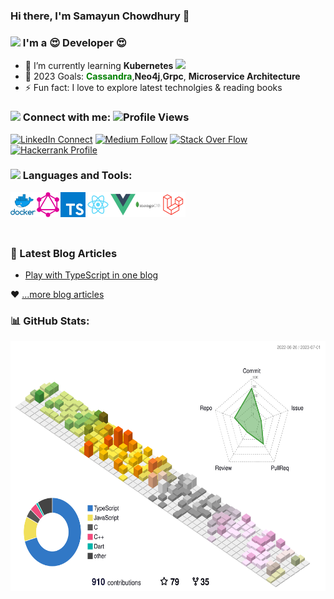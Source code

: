 ### Hi there, I'm Samayun Chowdhury 👋

<!-- ![Banner](https://user-images.githubusercontent.com/31636535/133980556-5e36795a-0f7f-4c0f-a076-013c0f07b233.gif) -->

### <img src="https://c.tenor.com/_DOBjnGspYAAAAAM/code-coding.gif" width="20"/> I'm a 😍 Developer 😍
- 🌱 I’m currently learning <b class="H1">Kubernetes <img src="https://kubernetes.io/images/nav_logo.svg" width="150"/>  </b> 
- 🥅 2023 Goals: <b style="color: green"> Cassandra</b>,<b>Neo4j</b>,<b>Grpc</b>, <b>Microservice Architecture </b>
- ⚡ Fun fact: I love to explore latest technolgies & reading books

<!-- <table style="border:5px red;color:red;display:none;">
 <tr border="0">
  <td border="0">
<img align="left" alt="Docker" height="300" src="./profile-3d-contrib/profile-season-animate.svg" />
  </td>
    <td border="0"> <img src="https://c.tenor.com/_DOBjnGspYAAAAAM/code-coding.gif" /></td>
 </tr>
</table> -->

### <img src="https://c.tenor.com/9q2hehDWaQYAAAAi/sending-love-cute.gif" width="50"> Connect with me: ![Profile Views ](https://komarev.com/ghpvc/?username=samayun&label=Profile%20Views&color=3cb480)

[![LinkedIn Connect](https://img.shields.io/badge/Connect_LinkedIn-0077B5?style=for-the-badge&logo=linkedin&logoColor=white)](https://bd.linkedin.com/in/samayun)
[![Medium Follow](https://img.shields.io/badge/Blogs-12100E?style=for-the-badge&logo=medium&logoColor=white)](https://medium.com/@samayunmc)
[![Stack Over Flow](https://img.shields.io/badge/Questions-FE7A16?style=for-the-badge&logo=stack-overflow&logoColor=white)](https://stackoverflow.com/users/12932846/samayun-miah-chowdhury)
[![Hackerrank Profile](https://img.shields.io/badge/-Hackerrank-2EC866?style=for-the-badge&logo=HackerRank&logoColor=white)](https://hackerrank.com/samayunmc)
<br />

<!--
<img src="https://github-readme-stats.vercel.app/api/top-langs?username=samayun&show_icons=true&theme=vue&title_color=white&locale=en&layout=compact" alt="Samayun Chowdhury" width="500px" style="margin-left: 20px;" /> -->

### <img src="https://c.tenor.com/U45Q8YaJzBUAAAAC/moti-hearts.gif" width="50"> Languages and Tools:

[<img align="left" alt="Docker" width="40px" src="https://raw.githubusercontent.com/github/explore/80688e429a7d4ef2fca1e82350fe8e3517d3494d/topics/docker/docker.png" />][dockerplaylist]

<!-- [<img align="left" alt="kubernetes" width="40px" src="https://raw.githubusercontent.com/github/explore/80688e429a7d4ef2fca1e82350fe8e3517d3494d/topics/kubernetes/kubernetes.png" />][kubernetes] -->

[<img align="left" alt="GraphQL" width="40px" src="https://raw.githubusercontent.com/github/explore/80688e429a7d4ef2fca1e82350fe8e3517d3494d/topics/graphql/graphql.png" />][graphqlplaylist]

[<img align="left" alt="TypeScript" width="40px" src="https://raw.githubusercontent.com/github/explore/80688e429a7d4ef2fca1e82350fe8e3517d3494d/topics/typescript/typescript.png" />][typescript]

[<img align="left" alt="React" width="40px" src="https://raw.githubusercontent.com/github/explore/80688e429a7d4ef2fca1e82350fe8e3517d3494d/topics/react/react.png" />][reactplaylist]


[<img align="left" alt="Vue JS" width="40px" src="https://raw.githubusercontent.com/github/explore/80688e429a7d4ef2fca1e82350fe8e3517d3494d/topics/vue/vue.png" />][vueplaylist]


[<img align="left" alt="MongoDB" width="40px" src="https://raw.githubusercontent.com/github/explore/80688e429a7d4ef2fca1e82350fe8e3517d3494d/topics/mongodb/mongodb.png" />][webdevplaylist]

[<img align="left" alt="Laravel" width="40px" src="https://raw.githubusercontent.com/github/explore/80688e429a7d4ef2fca1e82350fe8e3517d3494d/topics/laravel/laravel.png" />][laravelplaylist]
<br/>


<!-- &nbsp;<img align="center" src="https://github-readme-stats.vercel.app/api?username=samayun&hide_border=true&show_icons=true&theme=mona=kali&title_color=3cb480&locale=en" alt="Samayun Chowdhury" width="550px" /> -->

<!-- ![GitHub Streak](https://github-readme-streak-stats.herokuapp.com?user=samayun&theme=vue&hide_border=true&ring=F25822&fire=E25822&currStreakLabel=E25822) -->

<!-- ![Contribution Graph](https://activity-graph.herokuapp.com/graph?username=samayun&theme=vue&bg_color=fffff0&color=708090&line=24292e&point=24292e&area=true&hide_border=true) -->
<br/>
<br/>


### 📝 Latest Blog Articles

<!-- BLOG-POST-LIST:START -->
- [Play with TypeScript in one blog](https://dev.to/samayun/play-with-typescript-in-one-blog-204g)
<!-- BLOG-POST-LIST:END -->

❤️ [...more blog articles](https://samayun.medium.com)  


### 📊 GitHub Stats:
<img align="left" alt="Docker" src="./profile-3d-contrib/profile-season-animate.svg" height="400px" />

<!--
<table style="border:5px red;color:red;display:none;">
 <tr border="0">
  <td border="0" width="50%">
  
  </td>
  <td border="0"> <img align="left" alt="Docker" src="./profile-3d-contrib/profile-season-animate.svg" /> </td>
 </tr>
</table>
-->

<!-- ![3D Image](./profile-3d-contrib/profile-season-animate.svg) -->



[banner]: https://media-exp1.licdn.com/dms/image/C5616AQHQz0FrV4bLEQ/profile-displaybackgroundimage-shrink_350_1400/0/1623739764608?e=1635984000&v=beta&t=l0lyl6NmBRwIvF1pm_4C9lmYMq-7J1obJ812lY3XAtk
[office]: https://www.linkedin.com/company/sayburgh-solution
[website]: https://github.com/samayun
[twitter]: https://twitter.com/samayunmc
[linkedin]: https://linkedin.com/in/samayun
[webdevplaylist]: https://github.com/samayun?tab=repositories
[jsplaylist]: https://github.com/samayun?tab=repositories&q=js
[cssplaylist]: https://github.com/samayun?tab=repositories&q=css
[dockerplaylist]: https://github.com/samayun?tab=repositories&q=docker
[reactplaylist]: https://github.com/samayun?tab=repositories&q=react
[reduxplaylist]: https://github.com/samayun?tab=repositories&q=redux
[vueplaylist]: https://github.com/samayun?tab=repositories&q=vue
[firebaseplaylist]: https://github.com/samayun?tab=repositories&q=firebase
[nestplaylist]: https://github.com/samayun?tab=repositories&q=nest
[laravelplaylist]: https://github.com/samayun?tab=repositories&q=laravel
[graphqlplaylist]: https://github.com/samayun?tab=repositories&q=graphql
[mysql]: https://github.com/samayun?tab=repositories&q=mysql
[typescript]: https://github.com/samayun?tab=repositories&q=typescript
[kubernetes]: https://github.com/samayun?tab=repositories&q=kubernetes
